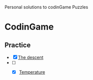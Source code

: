 Personal solutions to codinGame Puzzles

# CodinGame

## Practice 

- [x] [The descent](practice/the-descent.js)
- [ ] - [x] [Temperature](practice/temperature.js) 
      
